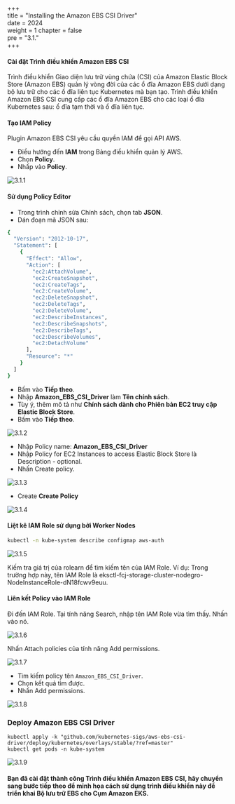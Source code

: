+++  
title = "Installing the Amazon EBS CSI Driver"  
date = 2024  
weight = 1
chapter = false  
pre = "3.1."  
+++

#### Cài đặt Trình điều khiển Amazon EBS CSI

Trình điều khiển Giao diện lưu trữ vùng chứa (CSI) của Amazon Elastic Block Store (Amazon EBS) quản lý vòng đời của các ổ đĩa Amazon EBS dưới dạng bộ lưu trữ cho các ổ đĩa liên tục Kubernetes mà bạn tạo. Trình điều khiển Amazon EBS CSI cung cấp các ổ đĩa Amazon EBS cho các loại ổ đĩa Kubernetes sau: ổ đĩa tạm thời và ổ đĩa liên tục.

#### Tạo IAM Policy

Plugin Amazon EBS CSI yêu cầu quyền IAM để gọi API AWS.

- Điều hướng đến **IAM** trong Bảng điều khiển quản lý AWS.
- Chọn **Policy**.
- Nhấp vào **Policy**.

![3.1.1](/images/3-ebs/3.1.1.png)

#### Sử dụng Policy Editor

- Trong trình chỉnh sửa Chính sách, chọn tab **JSON**.
- Dán đoạn mã JSON sau:

```bash
{
  "Version": "2012-10-17",
  "Statement": [
    {
      "Effect": "Allow",
      "Action": [
        "ec2:AttachVolume",
        "ec2:CreateSnapshot",
        "ec2:CreateTags",
        "ec2:CreateVolume",
        "ec2:DeleteSnapshot",
        "ec2:DeleteTags",
        "ec2:DeleteVolume",
        "ec2:DescribeInstances",
        "ec2:DescribeSnapshots",
        "ec2:DescribeTags",
        "ec2:DescribeVolumes",
        "ec2:DetachVolume"
      ],
      "Resource": "*"
    }
  ]
}
```

- Bấm vào **Tiếp theo**.
- Nhập **Amazon_EBS_CSI_Driver** làm **Tên chính sách**.
- Tùy ý, thêm mô tả như **Chính sách dành cho Phiên bản EC2 truy cập Elastic Block Store**.
- Bấm vào **Tiếp theo**.

![3.1.2](/images/3-ebs/3.1.2.png)

- Nhập Policy name: **Amazon_EBS_CSI_Driver**
- Nhập Policy for EC2 Instances to access Elastic Block Store là Description - optional.
- Nhấn Create policy.

![3.1.3](/images/3-ebs/3.1.3.png)

- Create **Create Policy**

![3.1.4](/images/3-ebs/3.1.4.png)

#### Liệt kê IAM Role sử dụng bởi Worker Nodes

```bash
kubectl -n kube-system describe configmap aws-auth
```

![3.1.5](/images/3-ebs/3.1.5.png)

Kiếm tra giá trị của rolearn để tìm kiếm tên của IAM Role. Ví dụ: Trong trường hợp này, tên IAM Role là eksctl-fcj-storage-cluster-nodegro-NodeInstanceRole-dN18fcwv9euu.

#### Liên kết Policy vào IAM Role

Đi đến IAM Role. Tại tính năng Search, nhập tên IAM Role vừa tìm thấy.
Nhấn vào nó.

![3.1.6](/images/3-ebs/3.1.6.png)

Nhấn Attach policies của tính năng Add permissions.

![3.1.7](/images/3-ebs/3.1.7.png)

- Tìm kiếm policy tên `Amazon_EBS_CSI_Driver`.
- Chọn kết quả tìm được.
- Nhấn Add permissions.

![3.1.8](/images/3-ebs/3.1.8.png)

### Deploy Amazon EBS CSI Driver

```
kubectl apply -k "github.com/kubernetes-sigs/aws-ebs-csi-driver/deploy/kubernetes/overlays/stable/?ref=master"
kubectl get pods -n kube-system
```

![3.1.9](/images/3-ebs/3.1.9.png)

#### Bạn đã cài đặt thành công Trình điều khiển Amazon EBS CSI, hãy chuyển sang bước tiếp theo để minh họa cách sử dụng trình điều khiển này để triển khai Bộ lưu trữ EBS cho Cụm Amazon EKS.
